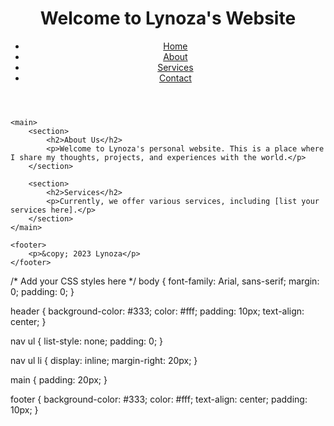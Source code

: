 <!DOCTYPE html>
<html lang="en">
<head>
    <meta charset="UTF-8">
    <meta name="viewport" content="width=device-width, initial-scale=1.0">
    <title>Lynoza's Website</title>
    <link rel="stylesheet" href="styles.css">
</head>
<body>
    <header>
        <h1>Welcome to Lynoza's Website</h1>
        <nav>
            <ul>
                <li><a href="index.html">Home</a></li>
                <li><a href="about.html">About</a></li>
                <li><a href="services.html">Services</a></li>
                <li><a href="contact.html">Contact</a></li>
            </ul>
        </nav>
    </header>

    <main>
        <section>
            <h2>About Us</h2>
            <p>Welcome to Lynoza's personal website. This is a place where I share my thoughts, projects, and experiences with the world.</p>
        </section>

        <section>
            <h2>Services</h2>
            <p>Currently, we offer various services, including [list your services here].</p>
        </section>
    </main>

    <footer>
        <p>&copy; 2023 Lynoza</p>
    </footer>
</body>
</html>
/* Add your CSS styles here */
body {
    font-family: Arial, sans-serif;
    margin: 0;
    padding: 0;
}

header {
    background-color: #333;
    color: #fff;
    padding: 10px;
    text-align: center;
}

nav ul {
    list-style: none;
    padding: 0;
}

nav ul li {
    display: inline;
    margin-right: 20px;
}

main {
    padding: 20px;
}

footer {
    background-color: #333;
    color: #fff;
    text-align: center;
    padding: 10px;
}
